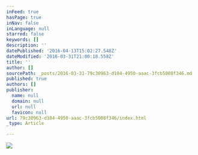 ```yaml
---
inFeed: true
hasPage: true
inNav: false
inLanguage: null
starred: false
keywords: []
description: ''
datePublished: '2016-04-13T15:02:27.548Z'
dateModified: '2016-03-31T21:00:18.558Z'
title: ''
author: []
sourcePath: _posts/2016-03-31-79c30963-d104-4950-aaac-3fcb5008f346.md
published: true
authors: []
publisher:
  name: null
  domain: null
  url: null
  favicon: null
url: 79c30963-d104-4950-aaac-3fcb5008f346/index.html
_type: Article

---
```

![](https://the-grid-user-content.s3-us-west-2.amazonaws.com/715a5e0a-f042-436a-9d75-23118c687825.jpg)